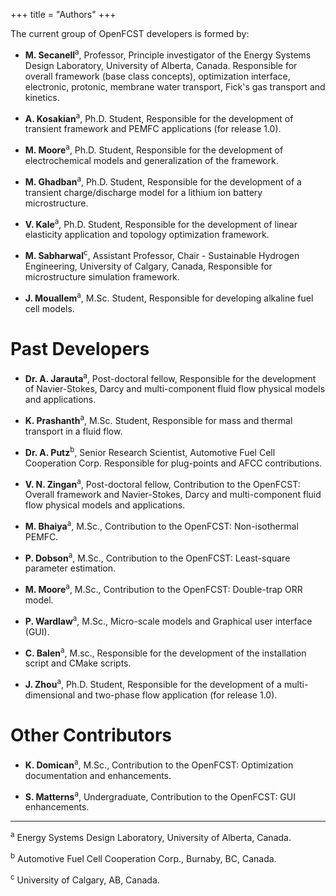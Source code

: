 +++
title = "Authors"
+++

The current group of OpenFCST developers is formed by:  

* **M. Secanell**<sup>a</sup>, Professor, Principle investigator of the Energy Systems Design Laboratory, University of Alberta, Canada. Responsible for overall framework (base class concepts), optimization interface, electronic, protonic, membrane water transport, Fick's gas transport and kinetics.

* **A. Kosakian**<sup>a</sup>, Ph.D. Student, Responsible for the development of transient framework and PEMFC applications (for release 1.0).

* **M. Moore**<sup>a</sup>, Ph.D. Student, Responsible for the development of electrochemical models and generalization of the framework.

* **M. Ghadban**<sup>a</sup>, Ph.D. Student, Responsible for the development of a transient charge/discharge model for a lithium ion battery microstructure.

* **V. Kale**<sup>a</sup>, Ph.D. Student, Responsible for the development of linear elasticity application and topology optimization framework.

* **M. Sabharwal**<sup>c</sup>, Assistant Professor, Chair - Sustainable Hydrogen Engineering, University of Calgary, Canada, Responsible for microstructure simulation framework.

* **J. Mouallem**<sup>a</sup>, M.Sc. Student, Responsible for developing alkaline fuel cell models.

# Past Developers

* **Dr. A. Jarauta**<sup>a</sup>, Post-doctoral fellow, Responsible for the development of Navier-Stokes, Darcy and multi-component fluid flow physical models and applications.

* **K. Prashanth**<sup>a</sup>, M.Sc. Student, Responsible for mass and thermal transport in a fluid flow.

* **Dr. A. Putz**<sup>b</sup>, Senior Research Scientist, Automotive Fuel Cell Cooperation Corp. Responsible for plug-points and AFCC contributions.

* **V. N. Zingan**<sup>a</sup>, Post-doctoral fellow, Contribution to the OpenFCST: Overall framework and Navier-Stokes, Darcy and multi-component fluid flow physical models and applications.

* **M. Bhaiya**<sup>a</sup>, M.Sc., Contribution to the OpenFCST: Non-isothermal PEMFC.

* **P. Dobson**<sup>a</sup>, M.Sc., Contribution to the OpenFCST: Least-square parameter estimation.

* **M. Moore**<sup>a</sup>, M.Sc., Contribution to the OpenFCST: Double-trap ORR model.

* **P. Wardlaw**<sup>a</sup>, M.Sc., Micro-scale models and Graphical user interface (GUI).

* **C. Balen**<sup>a</sup>, M.sc., Responsible for the development of the installation script and CMake scripts.

* **J. Zhou**<sup>a</sup>, Ph.D. Student, Responsible for the development of a multi-dimensional and two-phase flow application (for release 1.0).

# Other Contributors
* **K. Domican**<sup>a</sup>, M.Sc., Contribution to the OpenFCST: Optimization documentation and enhancements.

* **S. Matterns**<sup>a</sup>, Undergraduate, Contribution to the OpenFCST: GUI enhancements.

<hr>

<sup>a</sup> Energy Systems Design Laboratory, University of Alberta, Canada.

<sup>b</sup> Automotive Fuel Cell Cooperation Corp., Burnaby, BC, Canada.

<sup>c</sup> University of Calgary, AB, Canada.

